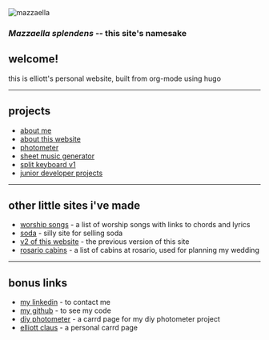 <!-- elliott's personal website ![mazzaella](/svg/smallMazzEdgesColor.svg) -->

<style>
/* Default (light mode) */
.theme-aware-image .light-mode {
  display: block;
}
.theme-aware-image .dark-mode {
  display: none;
}

/* When body has darkmode class */
body.darkmode .theme-aware-image .light-mode {
  display: none;
}
body.darkmode .theme-aware-image .dark-mode {
  display: block;
}
</style>
<div class="theme-aware-image">
  <img src="/svg/smallMazzEdgesColor.svg" alt="mazzaella" class="dark-mode">
  <img src="/svg/smallMazzInternalColor.svg" alt="mazzaella" class="light-mode">
</div>

### _Mazzaella splendens_ -- this site's namesake

## welcome!

this is elliott's personal website, built from org-mode using hugo

---

## projects

-   [about me](/posts/about/)
-   [about this website](/posts/about-site/)
-   [photometer](/posts/photometer/)
-   [sheet music generator](/posts/sheet-music-generator/)
-   [split keyboard v1](/posts/split-keyboard-v1/)
-   [junior developer projects](/posts/junior-developer-projects/)

---

## other little sites i've made

-   [worship songs](https://worship.mazzaella.com/) - a list of worship songs with links to chords and lyrics
-   [soda](https://soda.mazzaella.com/) - silly site for selling soda
-   [v2 of this website](https://v2.mazzaella.com/) - the previous version of this site
-   [rosario cabins](https://rosario-cabins.mazzaella.com/) - a list of cabins at rosario, used for planning my wedding

---

## bonus links

-   [my linkedin](https://www.linkedin.com/in/elliott-claus-075bb01b9/) - to contact me
-   [my github](https://github.com/emdashii) - to see my code
-   [diy photometer](https://diyphotometer.carrd.co/) - a carrd page for my diy photometer project
-   [elliott claus](https://elliottclaus.carrd.co/) - a personal carrd page
